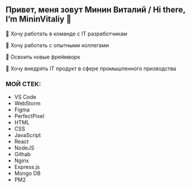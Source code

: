 
## Привет, меня зовут Минин Виталий / Hi there, I’m MininVitaliy 👋
 
🔭 Хочу работать в команде с IT разработчикам

🤔 Хочу работать с опытными коллегами

🌱 Освоить новые фреймворк

💬 Хочу внедрять IT продукт в сфере промышленного призводства

### МОЙ СТЕК:
- VS Code
- WebStorm
- Figma
- PerfectPixel
- HTML
- CSS
- JavaScript
- React
- NodeJS
- Githab
- Nginx
- Express.js
- Mongo DB
- PM2

<!--


**MininVitaliy/MininVitaliy** is a ✨ _special_ ✨ repository because its `README.md` (this file) appears on your GitHub profile.

Here are some ideas to get you started:

- 🔭 I’m currently working on ...
- 🌱 I’m currently learning ...
- 👯 I’m looking to collaborate on ...
- 🤔 I’m looking for help with ...
- 💬 Ask me about ...
- 📫 How to reach me: ...
- 😄 Pronouns: ...
- ⚡ Fun fact: ...
-->
